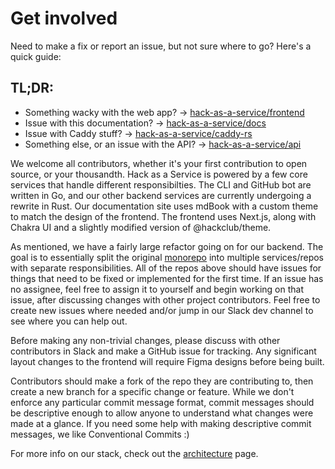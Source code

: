 # Get involved

Need to make a fix or report an issue, but not sure where to go? Here's a quick guide:

## TL;DR:
- Something wacky with the web app? → [hack-as-a-service/frontend](https://github.com/hack-as-a-service/frontend)
- Issue with this documentation? → [hack-as-a-service/docs](https://github.com/hack-as-a-service/docs)
- Issue with Caddy stuff? → [hack-as-a-service/caddy-rs](https://github.com/hack-as-a-service/caddy-rs)
- Something else, or an issue with the API? → [hack-as-a-service/api](https://github.com/hack-as-a-service/api)

We welcome all contributors, whether it's your first contribution to open source, or your thousandth. Hack as a Service is powered by a few core services that handle different responsibilties. The CLI and GitHub bot are written in Go, and our other backend services are currently undergoing a rewrite in Rust. Our documentation site uses mdBook with a custom theme to match the design of the frontend. The frontend uses Next.js, along with Chakra UI and a slightly modified version of @hackclub/theme.

As mentioned, we have a fairly large refactor going on for our backend. The goal is to essentially split the original [monorepo](https://github.com/hackclub/hack-as-a-service) into multiple services/repos with separate responsibilities. All of the repos above should have issues for things that need to be fixed or implemented for the first time. If an issue has no assignee, feel free to assign it to yourself and begin working on that issue, after discussing changes with other project contributors. Feel free to create new issues where needed and/or jump in our Slack dev channel to see where you can help out. 

Before making any non-trivial changes, please discuss with other contributors in Slack and make a GitHub issue for tracking. Any significant layout changes to the frontend will require Figma designs before being built. 

Contributors should make a fork of the repo they are contributing to, then create a new branch for a specific change or feature. While we don't enforce any particular commit message format, commit messages should be descriptive enough to allow anyone to understand what changes were made at a glance. If you need some help with making descriptive commit messages, we like Conventional Commits :)

For more info on our stack, check out the [architecture](architecture.md) page.

